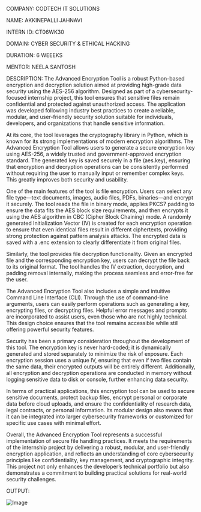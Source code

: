 COMPANY: CODTECH IT SOLUTIONS

NAME: AKKINEPALLI JAHNAVI

INTERN ID: CT06WK30

DOMAIN: CYBER SECURITY & ETHICAL HACKING

DURATION: 6 WEEEKS

MENTOR: NEELA SANTOSH

DESCRIPTION:
The Advanced Encryption Tool is a robust Python-based encryption and decryption solution aimed at providing high-grade data security using the AES-256 algorithm. Designed as part of a cybersecurity-focused internship project, this tool ensures that sensitive files remain confidential and protected against unauthorized access. The application was developed following industry best practices to create a reliable, modular, and user-friendly security solution suitable for individuals, developers, and organizations that handle sensitive information.

At its core, the tool leverages the cryptography library in Python, which is known for its strong implementations of modern encryption algorithms. The Advanced Encryption Tool allows users to generate a secure encryption key using AES-256, a widely trusted and government-approved encryption standard. The generated key is saved securely in a file (aes.key), ensuring that encryption and decryption operations can be consistently performed without requiring the user to manually input or remember complex keys. This greatly improves both security and usability.

One of the main features of the tool is file encryption. Users can select any file type—text documents, images, audio files, PDFs, binaries—and encrypt it securely. The tool reads the file in binary mode, applies PKCS7 padding to ensure the data fits the AES block size requirements, and then encrypts it using the AES algorithm in CBC (Cipher Block Chaining) mode. A randomly generated Initialization Vector (IV) is created for each encryption operation to ensure that even identical files result in different ciphertexts, providing strong protection against pattern analysis attacks. The encrypted data is saved with a .enc extension to clearly differentiate it from original files.

Similarly, the tool provides file decryption functionality. Given an encrypted file and the corresponding encryption key, users can decrypt the file back to its original format. The tool handles the IV extraction, decryption, and padding removal internally, making the process seamless and error-free for the user.

The Advanced Encryption Tool also includes a simple and intuitive Command Line Interface (CLI). Through the use of command-line arguments, users can easily perform operations such as generating a key, encrypting files, or decrypting files. Helpful error messages and prompts are incorporated to assist users, even those who are not highly technical. This design choice ensures that the tool remains accessible while still offering powerful security features.

Security has been a primary consideration throughout the development of this tool. The encryption key is never hard-coded; it is dynamically generated and stored separately to minimize the risk of exposure. Each encryption session uses a unique IV, ensuring that even if two files contain the same data, their encrypted outputs will be entirely different. Additionally, all encryption and decryption operations are conducted in memory without logging sensitive data to disk or console, further enhancing data security.

In terms of practical applications, this encryption tool can be used to secure sensitive documents, protect backup files, encrypt personal or corporate data before cloud uploads, and ensure the confidentiality of research data, legal contracts, or personal information. Its modular design also means that it can be integrated into larger cybersecurity frameworks or customized for specific use cases with minimal effort.

Overall, the Advanced Encryption Tool represents a successful implementation of secure file handling practices. It meets the requirements of the internship project by delivering a robust, modular, and user-friendly encryption application, and reflects an understanding of core cybersecurity principles like confidentiality, key management, and cryptographic integrity. This project not only enhances the developer’s technical portfolio but also demonstrates a commitment to building practical solutions for real-world security challenges.

OUTPUT:

![Image](https://github.com/user-attachments/assets/ff80338f-a7f8-4759-abce-84fcce886bde)

